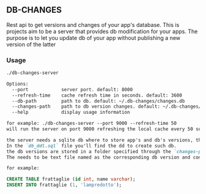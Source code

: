 ## DB-CHANGES

Rest api to get versions and changes of your app's database.
This is projects aim to be a server that provides db modification for your apps.
The purpose is to let you update db of your app without publishing a new version of the latter

### Usage

```markdown
./db-changes-server

Options:
  --port            server port. default: 8000
  --refresh-time    cache refresh time in seconds. default: 3600
  --db-path         path to db. default: ~/.db-changes/changes.db
  --changes-path    path to db version changes. default: ~/.db-changes/apps
  --help            display usage information

for example: ./db-changes-server --port 9000 --refresh-time 50
will run the server on port 9000 refreshing the local cache every 50 seconds

the server needs a sqlite db where to store app's and db's versions, the db's path is specified through the `--db-path` option.
In the `db_ddl.sql` file you'll find the dd to create such db.
the db versions are stored in a folder specified through the `changes-path` option.
The needs to be text file named as the corresponding db version and containing the sql that makes the change.

for example:
```
```sql
CREATE TABLE frattaglie (id int, name varchar);
INSERT INTO frattaglie (1, 'lampredotto');
```


